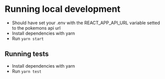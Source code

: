 # Running local development

- Should have set your .env with the REACT_APP_API_URL variable setted to the pokemons api url
- Install dependencies with yarn
- Run `yarn start`

## Running tests

- Install dependencies with yarn
- Run `yarn test`